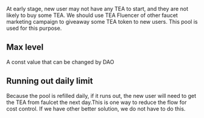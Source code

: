 At early stage, new user may not have any TEA to start, and they are not likely to buy some TEA. 
We should use TEA Fluencer of other faucet marketing campaign to giveaway some TEA token to new users. This pool is used for this purpose.

## Max level

A const value that can be changed by DAO

## Running out daily limit

Because the pool is refilled daily, if it runs out, the new user will need to get the TEA from faulcet the next day.This is one way to reduce the flow for cost control. If we have other better solution, we do not have to do this.
